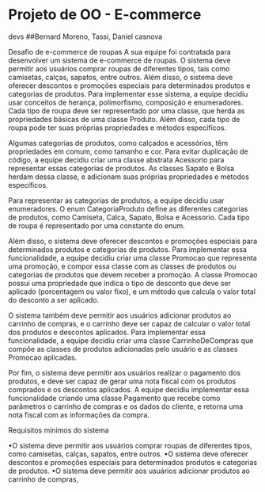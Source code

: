 # Projeto de OO - E-commerce

devs
##Bernard Moreno, Tassi, Daniel casnova

Desafio de e-commerce de roupas A sua equipe foi contratada para desenvolver um sistema de e-commerce de roupas. O sistema deve permitir aos usuários comprar roupas de diferentes tipos, tais como camisetas, calças, sapatos, entre outros. Além disso, o sistema deve oferecer descontos e promoções especiais para determinados produtos e categorias de produtos. Para implementar esse sistema, a equipe decidiu usar conceitos de herança, polimorfismo, composição e enumeradores. Cada tipo de roupa deve ser representado por uma classe, que herda as propriedades básicas de uma classe Produto. Além disso, cada tipo de roupa pode ter suas próprias propriedades e métodos específicos.

Algumas categorias de produtos, como calçados e acessórios, têm propriedades em comum, como tamanho e cor. Para evitar duplicação de código, a equipe decidiu criar uma classe abstrata Acessorio para representar essas categorias de produtos. As classes Sapato e Bolsa herdam dessa classe, e adicionam suas próprias propriedades e métodos específicos.

Para representar as categorias de produtos, a equipe decidiu usar enumeradores. O enum CategoriaProduto define as diferentes categorias de produtos, como Camiseta, Calca, Sapato, Bolsa e Acessorio. Cada tipo de roupa é representado por uma constante do enum.

Além disso, o sistema deve oferecer descontos e promoções especiais para determinados produtos e categorias de produtos. Para implementar essa funcionalidade, a equipe decidiu criar uma classe Promocao que representa uma promoção, e compor essa classe com as classes de produtos ou categorias de produtos que devem receber a promoção. A classe Promocao possui uma propriedade que indica o tipo de desconto que deve ser aplicado (porcentagem ou valor fixo), e um método que calcula o valor total do desconto a ser aplicado.

O sistema também deve permitir aos usuários adicionar produtos ao carrinho de compras, e o carrinho deve ser capaz de calcular o valor total dos produtos e descontos aplicados. Para implementar essa funcionalidade, a equipe decidiu criar uma classe CarrinhoDeCompras que compõe as classes de produtos adicionadas pelo usuário e as classes Promocao aplicadas.

Por fim, o sistema deve permitir aos usuários realizar o pagamento dos produtos, e deve ser capaz de gerar uma nota fiscal com os produtos comprados e os descontos aplicados. A equipe decidiu implementar essa funcionalidade criando uma classe Pagamento que recebe como parâmetros o carrinho de compras e os dados do cliente, e retorna uma nota fiscal com as informações da compra.

Requisitos mínimos do sistema

•O sistema deve permitir aos usuários comprar roupas de diferentes tipos, como camisetas, calças, sapatos, entre outros. •O sistema deve oferecer descontos e promoções especiais para determinados produtos e categorias de produtos. •O sistema deve permitir aos usuários adicionar produtos ao carrinho de compras,
